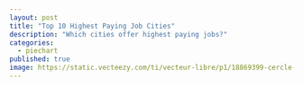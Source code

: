 ```yaml
---
layout: post
title: "Top 10 Highest Paying Job Cities"
description: "Which cities offer highest paying jobs?"
categories:
  - piechart
published: true
image: https://static.vecteezy.com/ti/vecteur-libre/p1/18869399-cercle-icone-clip-art-corruption-donner-argent-payer-acheter-illustration-finance-affaires-gratuit-vectoriel.jpg
---
```


<script>
  import TopPayingCities from "$lib/visualisations/TopPayingCities.svelte"
</script>

<TopPayingCities />